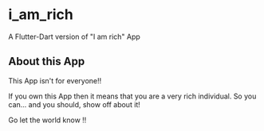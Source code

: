 # i_am_rich

A Flutter-Dart version of "I am rich" App

## About this App

This App isn't for everyone!!

If you own this App then it means that you are a very rich individual. So you can... and you should, show off about it!

Go let the world know !!
